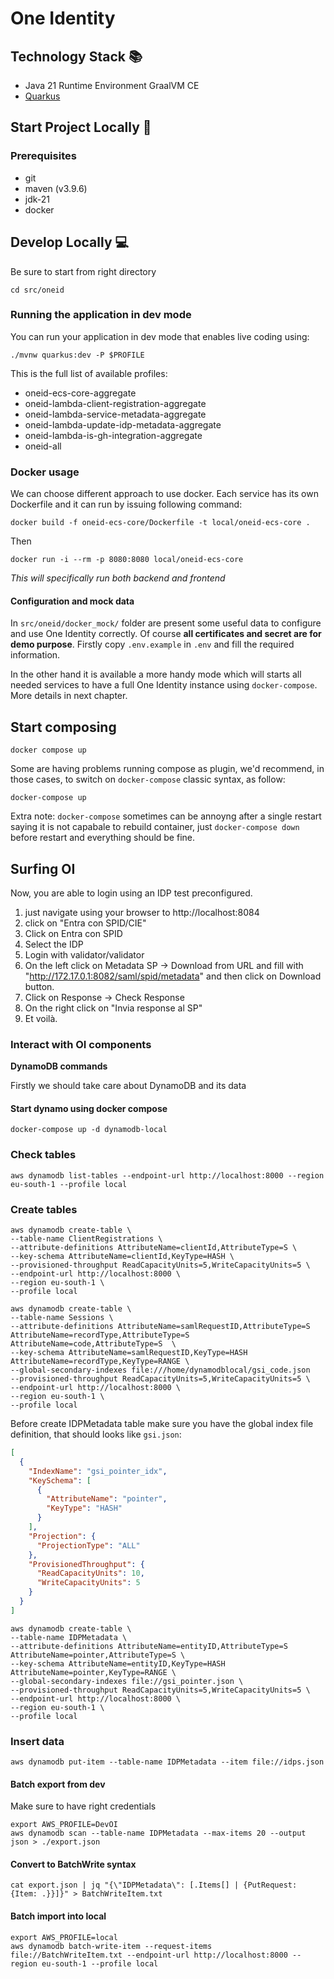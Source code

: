 # One Identity

## Technology Stack 📚

- Java 21 Runtime Environment GraalVM CE
- [Quarkus](https://quarkus.io/)

## Start Project Locally 🚀

### Prerequisites

- git
- maven (v3.9.6)
- jdk-21
- docker

## Develop Locally 💻
Be sure to start from right directory
```shell
cd src/oneid
```

### Running the application in dev mode

You can run your application in dev mode that enables live coding using:

```shell
./mvnw quarkus:dev -P $PROFILE
```
This is the full list of available profiles:
- oneid-ecs-core-aggregate
- oneid-lambda-client-registration-aggregate
- oneid-lambda-service-metadata-aggregate
- oneid-lambda-update-idp-metadata-aggregate
- oneid-lambda-is-gh-integration-aggregate
- oneid-all

### Docker usage
We can choose different approach to use docker. Each service has its own Dockerfile and it can run by issuing following command:

`docker build -f oneid-ecs-core/Dockerfile -t local/oneid-ecs-core .`

Then

`docker run -i --rm -p 8080:8080 local/oneid-ecs-core`

*This will specifically run both backend and frontend*

#### Configuration and mock data
In `src/oneid/docker_mock/` folder are present some useful data to configure and use One Identity correctly. Of course **all certificates and secret are for demo purpose**.
Firstly copy `.env.example` in `.env` and fill the required information.

In the other hand it is available a more handy mode which will starts all needed services to have a full One Identity instance using `docker-compose`. More details in next chapter.

## Start composing
```shell
docker compose up
```

Some are having problems running compose as plugin, we'd recommend, in those cases, to switch on `docker-compose` classic syntax, as follow:

```shell
docker-compose up
```

Extra note: `docker-compose` sometimes can be annoyng after a single restart saying it is not capabale to rebuild container, just `docker-compose down` before restart and everything should be fine.

## Surfing OI
Now, you are able to login using an IDP test preconfigured.
1. just navigate using your browser to http://localhost:8084
2. click on "Entra con SPID/CIE"
3. Click on Entra con SPID
4. Select the IDP
5. Login with validator/validator
6. On the left click on Metadata SP -> Download from URL and fill with "http://172.17.0.1:8082/saml/spid/metadata" and then click on Download button.
7. Click on Response -> Check Response
8. On the right click on "Invia response al SP"
9. Et voilà.

### Interact with OI components
**DynamoDB commands**

Firstly we should take care about DynamoDB and its data

#### Start dynamo using docker compose
```shell
docker-compose up -d dynamodb-local
```

### Check tables
```shell
aws dynamodb list-tables --endpoint-url http://localhost:8000 --region eu-south-1 --profile local
```

### Create tables
```shell
aws dynamodb create-table \
--table-name ClientRegistrations \
--attribute-definitions AttributeName=clientId,AttributeType=S \
--key-schema AttributeName=clientId,KeyType=HASH \
--provisioned-throughput ReadCapacityUnits=5,WriteCapacityUnits=5 \
--endpoint-url http://localhost:8000 \
--region eu-south-1 \
--profile local
```

```shell
aws dynamodb create-table \
--table-name Sessions \
--attribute-definitions AttributeName=samlRequestID,AttributeType=S AttributeName=recordType,AttributeType=S AttributeName=code,AttributeType=S  \
--key-schema AttributeName=samlRequestID,KeyType=HASH AttributeName=recordType,KeyType=RANGE \
--global-secondary-indexes file:///home/dynamodblocal/gsi_code.json
--provisioned-throughput ReadCapacityUnits=5,WriteCapacityUnits=5 \
--endpoint-url http://localhost:8000 \
--region eu-south-1 \
--profile local
```

Before create IDPMetadata table make sure you have the global index file definition, that should looks like `gsi.json`:
```json
[
  {
    "IndexName": "gsi_pointer_idx",
    "KeySchema": [
      {
        "AttributeName": "pointer",
        "KeyType": "HASH"
      }
    ],
    "Projection": {
      "ProjectionType": "ALL"
    },
    "ProvisionedThroughput": {
      "ReadCapacityUnits": 10,
      "WriteCapacityUnits": 5
    }
  }
]
```

```shell
aws dynamodb create-table \
--table-name IDPMetadata \
--attribute-definitions AttributeName=entityID,AttributeType=S AttributeName=pointer,AttributeType=S \
--key-schema AttributeName=entityID,KeyType=HASH AttributeName=pointer,KeyType=RANGE \
--global-secondary-indexes file://gsi_pointer.json \
--provisioned-throughput ReadCapacityUnits=5,WriteCapacityUnits=5 \
--endpoint-url http://localhost:8000 \
--region eu-south-1 \
--profile local
```

### Insert data
```shell
aws dynamodb put-item --table-name IDPMetadata --item file://idps.json
```

#### Batch export from dev
Make sure to have right credentials
```shell
export AWS_PROFILE=DevOI
aws dynamodb scan --table-name IDPMetadata --max-items 20 --output json > ./export.json
```

#### Convert to BatchWrite syntax
```shell
cat export.json | jq "{\"IDPMetadata\": [.Items[] | {PutRequest: {Item: .}}]}" > BatchWriteItem.txt
```

#### Batch import into local
```shell
export AWS_PROFILE=local
aws dynamodb batch-write-item --request-items file://BatchWriteItem.txt --endpoint-url http://localhost:8000 --region eu-south-1 --profile local
```


